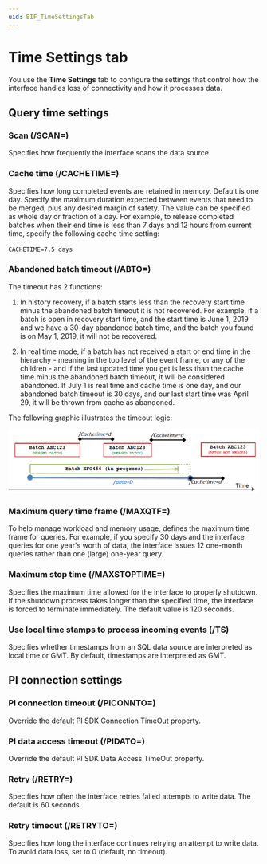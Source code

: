 ```yaml
---
uid: BIF_TimeSettingsTab
---
```


# Time Settings tab 

<!-- Unmodified -->

You use the **Time Settings** tab to configure the settings that control how the interface handles loss of connectivity and how it processes data.

## Query time settings

### Scan (/SCAN=<seconds>)

Specifies how frequently the interface scans the data source. 

### **Cache time (/CACHETIME=<days>)**

Specifies how long completed events are retained in memory. Default is one day. Specify the maximum duration expected between events that need to be merged, plus any desired margin of safety. 
The value can be specified as whole day or fraction of a day. For example, to release completed batches when their end time is less than 7 days and 12 hours from current time, specify the following cache time setting:

`CACHETIME=7.5 days`

### Abandoned batch timeout (/ABTO=<days>)

The timeout has 2 functions:

1. In history recovery, if a batch starts less than the recovery start time minus the abandoned batch timeout it is not recovered. For example, if a batch is open in recovery start time, and the start time is June 1, 2019 and we have a 30-day abandoned batch time, and the batch you found is on May 1, 2019, it will not be recovered.

2. In real time mode, if a batch has not received a start or end time in the hierarchy - meaning in the top level of the event frame, or any of the children - and if the last updated time you get is less than the cache time minus the abandoned batch timeout, it will be considered abandoned. If July 1 is real time and cache time is one day, and our abandoned batch timeout is 30 days, and our last start time was April 29, it will be thrown from cache as abandoned.

The following graphic illustrates the timeout logic:

![Time settings tab](../images/time-settings-tab.png)

### Maximum query time frame (/MAXQTF=<days>)

To help manage workload and memory usage, defines the maximum time frame for queries. For example, if you specify 30 days and the interface queries for one year's worth of data, the interface issues 12 one-month queries rather than one (large) one-year query.

### Maximum stop time (/MAXSTOPTIME=<seconds>)

Specifies the maximum time allowed for the interface to properly shutdown. If the shutdown process takes longer than the specified time, the interface is forced to terminate immediately. The default value is 120 seconds.

### Use local time stamps to process incoming events (/TS)

Specifies whether timestamps from an SQL data source are interpreted as local time or GMT. By default, timestamps are interpreted as GMT. 

## PI connection settings

### PI connection timeout (/PICONNTO=<seconds>)

Override the default PI SDK Connection TimeOut property.

### PI data access timeout (/PIDATO=<seconds>)

Override the default PI SDK Data Access TimeOut property.

### Retry (/RETRY=<seconds>)

Specifies how often the interface retries failed attempts to write data. The default is 60 seconds.

### Retry timeout (/RETRYTO=<seconds>)

Specifies how long the interface continues retrying an attempt to write data. To avoid data loss, set to 0 (default, no timeout). 

<!--

Mark Bishop 6/21/21: SQL Settings used sometimes

## SQL server connection settings

### SQL connection timeout (/PICONNTO=<seconds>)

Override the default SQL Connection TimeOut property.

### SQL data access timeout (/PIDATO=<seconds>)

Override the default SQL Data Access TimeOut property.  

-->
